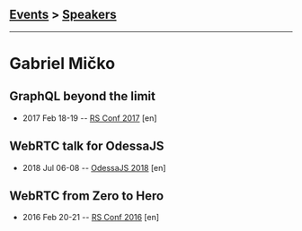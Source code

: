 ## [Events](../README.md) > [Speakers](../speakers.md)
---

# Gabriel Mičko

## GraphQL beyond the limit
- 2017 Feb 18-19 -- [RS Conf 2017](https://www.youtube.com/watch?v=wyfSYJk_m9Q) [en]   
## WebRTC talk for OdessaJS
- 2018 Jul 06-08 -- [OdessaJS 2018](https://youtu.be/10g_krBzymQ) [en]   
## WebRTC from Zero to Hero
- 2016 Feb 20-21 -- [RS Conf 2016](https://www.youtube.com/watch?v=DOg3XPAgZwE) [en]   
